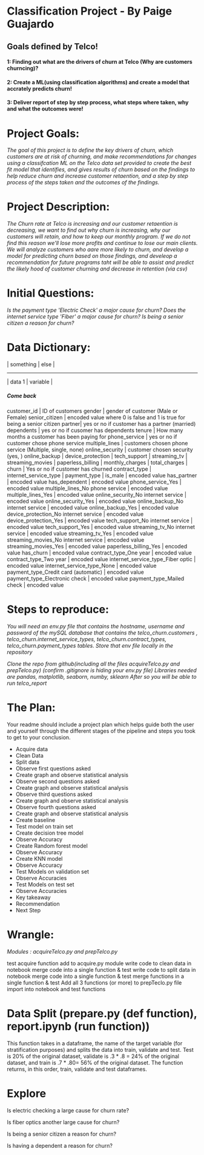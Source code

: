 # Classification Project - By Paige Guajardo

## Goals defined by Telco!

#### 1: Finding out what are the drivers of churn at Telco (Why are customers churncing)?
#### 2: Create a ML(using classification algorithms) and create a model that accrately predicts churn!
#### 3: Deliver report of step by step process, what steps where taken, why and what the outcomes were!


# Project Goals: 

*The goal of this project is to define the key drivers of churn, which customers are at risk of churning, and make recommendations for changes using a classifcation ML on the Telco data set provided to create the best fit model that identifies, and gives results of churn based on the findings to help reduce churn and increase customer retaention, and a step by step process of the steps taken and the outcomes of the findings.*


# Project Description:

*The Churn rate at Telco is increasing and our customer retaention is decreasing, we want to find out why churn is increasing, why our customers will retain,
and how to keep our monthly program. If we do not find this reason we'll lose more profits and continue to lose our main clients. We will analyze customers who aare more likely to churn, and develop a model for predicting churn based on those findings, and develeop a recommendation for future programs taht will be able to assist and predict the likely hood of customer churning and decrease in retention (via csv)*

# Initial Questions:

*Is the payment type 'Electric Check' a major cause for churn?*
*Does the internet service type 'Fiber' a major cause for churn?*
*Is being a senior citizen a reason for churn?*

# Data Dictionary:

|  something | else |
_________________________
| data 1  |   variable |
##### Come back
customer_id  | ID of customers
gender | gender of customer (Male or Female)
senior_citizen | encoded value where 0 is false and 1 is true for being a senior citizen
partner| yes or no if customer has a partner (married)
dependents | yes or no if cusomer has dependents
tenure | How many months a customer has been paying for
phone_service | yes or no if customer chose phone service
multiple_lines | customers chosen phone service (Multiple, single, none)
online_security | customer chosen security (yes, )
online_backup |
device_protection |
tech_support |
streaming_tv |
streaming_movies |
paperless_billing |
monthly_charges |
total_charges |
churn | Yes or no if customer has churned
contract_type |
internet_service_type |
payment_type |
is_male | encoded value
has_partner | encoded value
has_dependent | encoded value
phone_service_Yes | encoded value
multiple_lines_No phone service | encoded value
multiple_lines_Yes | encoded value
online_security_No internet service | encoded value
online_security_Yes | encoded value
online_backup_No internet service | encoded value
online_backup_Yes | encoded value
device_protection_No internet service | encoded value
device_protection_Yes | encoded value
tech_support_No internet service | encoded value
tech_support_Yes | encoded value
streaming_tv_No internet service | encoded value
streaming_tv_Yes | encoded value
streaming_movies_No internet service | encoded value
streaming_movies_Yes | encoded value
paperless_billing_Yes | encoded value
has_churn | encoded value
contract_type_One year | encoded value
contract_type_Two year | encoded value
internet_service_type_Fiber optic | encoded value
internet_service_type_None | encoded value
payment_type_Credit card (automatic) | encoded value
payment_type_Electronic check | encoded value
payment_type_Mailed check | encoded value

# Steps to reproduce:


*You will need an env.py file that contains the hostname, username and password of the mySQL database that contains the telco_churn.customers , telco_churn.internet_service_types, telco_churn.contract_types, telco_churn.payment_types tables. Store that env file locally in the repository*

*Clone the repo from github(including all the files acquireTelco.py and prepTelco.py) (confirm .gitignore is hiding your env.py file)*
*Libraries needed are pandas, matplotlib, seaborn, numby, sklearn*
*After so you will be able to run telco_report*

# The Plan:

Your readme should include a project plan which helps guide both the user and yourself through the different stages of the pipeline and steps you took to get to your conclusion.

- Acquire data
- Clean Data
- Split data
- Observe first questions asked
- Create graph and observe statistical analysis
- Observe second questions asked
- Create graph and observe statistical analysis
- Observe third questions asked
- Create graph and observe statistical analysis
- Observe fourth questions asked
- Create graph and observe statistical analysis
- Create baseline
- Test model on train set
- Create decision tree model
- Observe Accuracy
- Create Random forest model
- Observe Accuracy
- Create KNN model
- Observe Accuracy
- Test Models on validation set
- Observe Accuracies
- Test Models on test set
- Observe Accuracies
- Key takeaway
- Recommendation
- Next Step


# Wrangle: 

 *Modules : acquireTelco.py and prepTelco.py*

test acquire function
add to acquire.py module
write code to clean data in notebook
merge code into a single function & test
write code to split data in notebook
merge code into a single function & test
merge functions in a single function & test
Add all 3 functions (or more) to prepTeclo.py file
import into notebook and test functions


# Data Split (prepare.py (def function), report.ipynb (run function))

This function takes in a dataframe, the name of the target variable
(for stratification purposes)
and splits the data into train, validate and test. 
Test is 20% of the original dataset, validate is .3 * .8 = 24% of the 
original dataset, and train is .7 * .80= 56% of the original dataset. 
The function returns, in this order, train, validate and test dataframes. 


# Explore

Is electric checking a large cause for churn rate?

Is fiber optics another large cause for churn?

Is being a senior citizen a reason for churn?

Is having a dependent a reason for churn?

